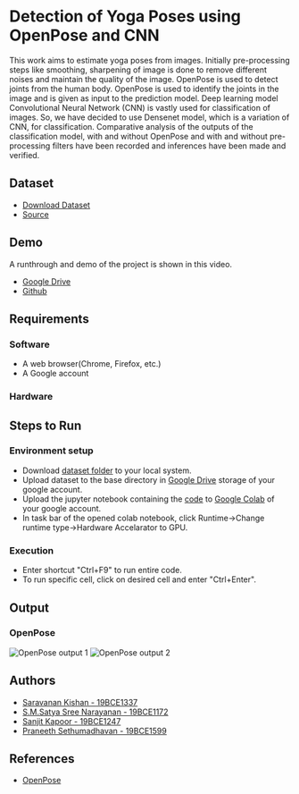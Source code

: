 
# Detection of Yoga Poses using OpenPose and CNN

This work aims to estimate yoga poses from images. Initially pre-processing steps like smoothing, sharpening of image is done to remove different noises and maintain the quality of the image. OpenPose is used to detect joints from the human body. OpenPose is used to identify the joints in the image and is given as input to the prediction model. Deep learning model Convolutional Neural Network (CNN) is vastly used for classification of images. So, we have decided to use Densenet model, which is a variation of CNN, for classification. Comparative analysis of the outputs of the classification model, with and without OpenPose and with and without pre-processing filters have been recorded and inferences have been made and verified.


##  Dataset

- [Download Dataset](https://drive.google.com/drive/folders/19gRh8x21x0TG9RxSJ4VtxIlIUK8VI4OZ)
- [Source](https://www.kaggle.com/datasets/shrutisaxena/yoga-pose-image-classification-dataset)
## Demo

A runthrough and demo of the project is shown in this video.
- [Google Drive](https://drive.google.com/file/d/1bpMhshBIV8UUdLeyAPj8rNvycKoC27I9/view?usp=sharing)
- [Github](https://github.com/PraneethGh/IP_DETECTION-OF-YOGA-POSES/blob/main/CSE4019_PROJECT_DEMO.mp4)



## Requirements

### Software
- A web browser(Chrome, Firefox, etc.)
- A Google account
### Hardware


## Steps to Run

### Environment setup
- Download [dataset folder](https://drive.google.com/drive/folders/19gRh8x21x0TG9RxSJ4VtxIlIUK8VI4OZ) to your local system.
- Upload dataset to the base directory in [Google Drive](https://www.google.com/intl/en_in/drive/) storage of your google account.
- Upload the jupyter notebook containing the [code](https://github.com/PraneethGh/IP_DETECTION-OF-YOGA-POSES/blob/main/IP_J-Component_Code.ipynb) to [Google Colab](https://colab.research.google.com/?utm_source=scs-index) of your google account.
- In task bar of the opened colab notebook, click Runtime->Change runtime type->Hardware Accelarator to GPU.

### Execution
- Enter shortcut "Ctrl+F9" to  run entire code.
- To run specific cell, click on desired cell and enter "Ctrl+Enter".
## Output

### OpenPose
![OpenPose output 1]("https://github.com/PraneethGh/IP_DETECTION-OF-YOGA-POSES/blob/main/miscellaneous/OpenPose%20sample-2.jpeg")
![OpenPose output 2]("https://github.com/PraneethGh/IP_DETECTION-OF-YOGA-POSES/blob/main/miscellaneous/OpenPose%20sample-1.jpeg")
## Authors

- [Saravanan Kishan - 19BCE1337](https://github.com/kishan-ui)
- [S.M.Satya Sree Narayanan - 19BCE1172](https://github.com/satya8502)
- [Sanjit Kapoor - 19BCE1247](https://github.com/sanjitkapoor)
- [Praneeth Sethumadhavan - 19BCE1599](https://github.com/PraneethGh)


## References

- [OpenPose](https://github.com/CMU-Perceptual-Computing-Lab/openpose)